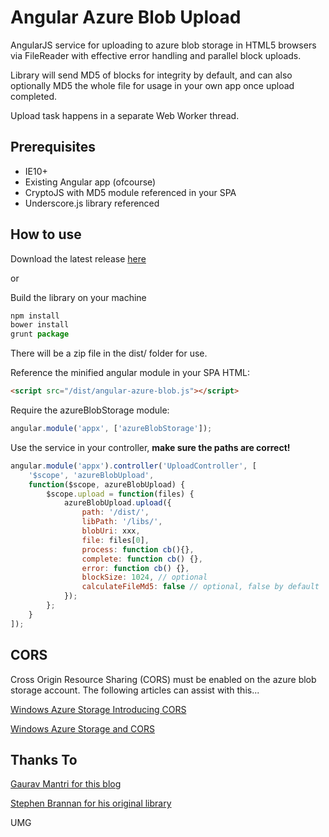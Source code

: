 Angular Azure Blob Upload
==========================

AngularJS service for uploading to azure blob storage in HTML5 browsers via FileReader with effective error handling and parallel block uploads.

Library will send MD5 of blocks for integrity by default, and can also optionally MD5 the whole file for usage in your own app once upload completed.

Upload task happens in a separate Web Worker thread.

Prerequisites
-----------

* IE10+
* Existing Angular app (ofcourse)
* CryptoJS with MD5 module referenced in your SPA
* Underscore.js library referenced

How to use
--------------
Download the latest release [here]()

or

Build the library on your machine
```javascript
npm install
bower install
grunt package
```

There will be a zip file in the dist/ folder for use.


Reference the minified angular module in your SPA HTML:
```HTML
<script src="/dist/angular-azure-blob.js"></script>
```

Require the azureBlobStorage module:
```javascript
angular.module('appx', ['azureBlobStorage']);
```

Use the service in your controller, **make sure the paths are correct!**
```javascript
angular.module('appx').controller('UploadController', [
    '$scope', 'azureBlobUpload',
    function($scope, azureBlobUpload) {
        $scope.upload = function(files) {
            azureBlobUpload.upload({
                path: '/dist/',
                libPath: '/libs/',
                blobUri: xxx,
                file: files[0],
                process: function cb(){},
                complete: function cb() {},
                error: function cb() {},
                blockSize: 1024, // optional
                calculateFileMd5: false // optional, false by default
            });
        };
    }
]);
```

CORS
-------------

Cross Origin Resource Sharing (CORS) must be enabled on the azure blob storage account. The following articles can assist with this...

[Windows Azure Storage Introducing CORS](http://blogs.msdn.com/b/windowsazurestorage/archive/2014/02/03/windows-azure-storage-introducing-cors.aspx)

[Windows Azure Storage and CORS](http://www.contentmaster.com/azure/windows-azure-storage-cors/)

Thanks To
-------------
[Gaurav Mantri for this blog](http://gauravmantri.com/2013/02/16/uploading-large-files-in-windows-azure-blob-storage-using-shared-access-signature-html-and-javascript)

[Stephen Brannan for his original library](https://github.com/kinstephen/angular-azure-blob-upload)

UMG

